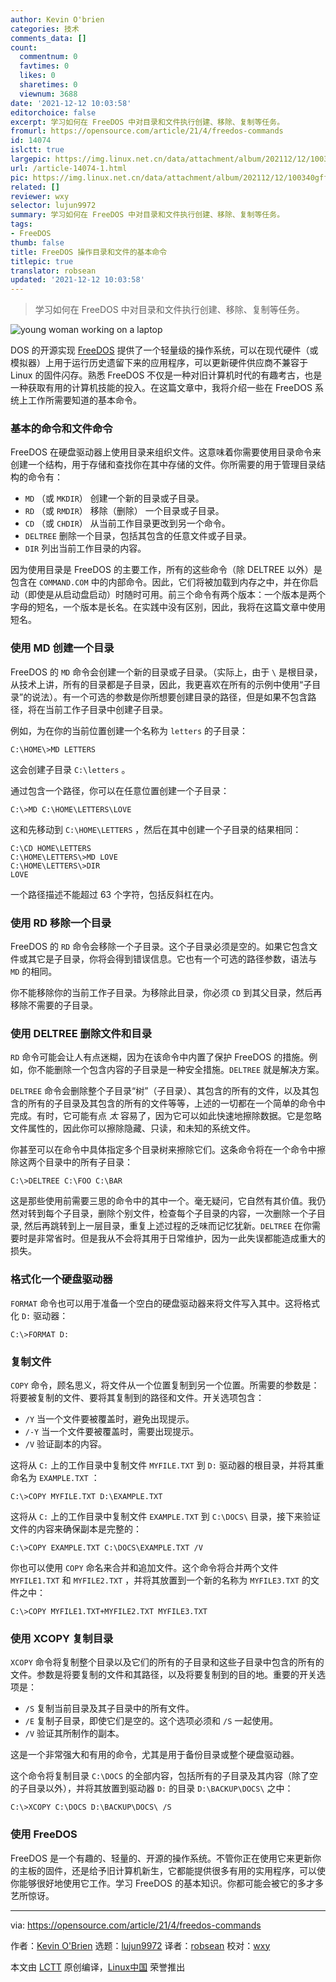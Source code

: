 ```yaml
---
author: Kevin O'brien
categories: 技术
comments_data: []
count:
  commentnum: 0
  favtimes: 0
  likes: 0
  sharetimes: 0
  viewnum: 3688
date: '2021-12-12 10:03:58'
editorchoice: false
excerpt: 学习如何在 FreeDOS 中对目录和文件执行创建、移除、复制等任务。
fromurl: https://opensource.com/article/21/4/freedos-commands
id: 14074
islctt: true
largepic: https://img.linux.net.cn/data/attachment/album/202112/12/100340gffegjttbn0n7iox.jpg
url: /article-14074-1.html
pic: https://img.linux.net.cn/data/attachment/album/202112/12/100340gffegjttbn0n7iox.jpg.thumb.jpg
related: []
reviewer: wxy
selector: lujun9972
summary: 学习如何在 FreeDOS 中对目录和文件执行创建、移除、复制等任务。
tags:
- FreeDOS
thumb: false
title: FreeDOS 操作目录和文件的基本命令
titlepic: true
translator: robsean
updated: '2021-12-12 10:03:58'
---
```



> 
> 学习如何在 FreeDOS 中对目录和文件执行创建、移除、复制等任务。
> 
> 
> 


![](https://img.linux.net.cn/data/attachment/album/202112/12/100340gffegjttbn0n7iox.jpg "young woman working on a laptop")


DOS 的开源实现 [FreeDOS](https://www.freedos.org/) 提供了一个轻量级的操作系统，可以在现代硬件（或模拟器）上用于运行历史遗留下来的应用程序，可以更新硬件供应商不兼容于 Linux 的固件闪存。熟悉 FreeDOS 不仅是一种对旧计算机时代的有趣考古，也是一种获取有用的计算机技能的投入。在这篇文章中，我将介绍一些在 FreeDOS 系统上工作所需要知道的基本命令。


### 基本的命令和文件命令


FreeDOS 在硬盘驱动器上使用目录来组织文件。这意味着你需要使用目录命令来创建一个结构，用于存储和查找你在其中存储的文件。你所需要的用于管理目录结构的命令有：


* `MD` （或 `MKDIR`） 创建一个新的目录或子目录。
* `RD` （或 `RMDIR`） 移除（删除） 一个目录或子目录。
* `CD` （或 `CHDIR`） 从当前工作目录更改到另一个命令。
* `DELTREE` 删除一个目录，包括其包含的任意文件或子目录。
* `DIR` 列出当前工作目录的内容。


因为使用目录是 FreeDOS 的主要工作，所有的这些命令（除 DELTREE 以外）是包含在 `COMMAND.COM` 中的内部命令。因此，它们将被加载到内存之中，并在你启动（即使是从启动盘启动）时随时可用。前三个命令有两个版本：一个版本是两个字母的短名，一个版本是长名。在实践中没有区别，因此，我将在这篇文章中使用短名。


### 使用 MD 创建一个目录


FreeDOS 的 `MD` 命令会创建一个新的目录或子目录。（实际上，由于 `\` 是根目录，从技术上讲，所有的目录都是子目录，因此，我更喜欢在所有的示例中使用“子目录”的说法）。有一个可选的参数是你所想要创建目录的路径，但是如果不包含路径，将在当前工作子目录中创建子目录。


例如，为在你的当前位置创建一个名称为 `letters` 的子目录：



```
C:\HOME\>MD LETTERS

```

这会创建子目录 `C:\letters` 。


通过包含一个路径，你可以在任意位置创建一个子目录：



```
C:\>MD C:\HOME\LETTERS\LOVE

```

这和先移动到 `C:\HOME\LETTERS` ，然后在其中创建一个子目录的结果相同：



```
C:\CD HOME\LETTERS
C:\HOME\LETTERS\>MD LOVE
C:\HOME\LETTERS\>DIR
LOVE

```

一个路径描述不能超过 63 个字符，包括反斜杠在内。


### 使用 RD 移除一个目录


FreeDOS 的 `RD` 命令会移除一个子目录。这个子目录必须是空的。如果它包含文件或其它是子目录，你将会得到错误信息。它也有一个可选的路径参数，语法与 `MD` 的相同。


你不能移除你的当前工作子目录。为移除此目录，你必须 `CD` 到其父目录，然后再移除不需要的子目录。


### 使用 DELTREE 删除文件和目录


`RD` 命令可能会让人有点迷糊，因为在该命令中内置了保护 FreeDOS 的措施。例如，你不能删除一个包含内容的子目录是一种安全措施。`DELTREE` 就是解决方案。


`DELTREE` 命令会删除整个子目录“树”（子目录）、其包含的所有的文件，以及其包含的所有的子目录及其包含的所有的文件等等，上述的一切都在一个简单的命令中完成。有时，它可能有点 *太* 容易了，因为它可以如此快速地擦除数据。它是忽略文件属性的，因此你可以擦除隐藏、只读，和未知的系统文件。


你甚至可以在命令中具体指定多个目录树来擦除它们。这条命令将在一个命令中擦除这两个目录中的所有子目录：



```
C:\>DELTREE C:\FOO C:\BAR

```

这是那些使用前需要三思的命令中的其中一个。毫无疑问，它自然有其价值。我仍然对转到每个子目录，删除个别文件，检查每个子目录的内容，一次删除一个子目录, 然后再跳转到上一层目录，重复上述过程的乏味而记忆犹新。`DELTREE` 在你需要时是非常省时。但是我从不会将其用于日常维护，因为一此失误都能造成重大的损失。


### 格式化一个硬盘驱动器


`FORMAT` 命令也可以用于准备一个空白的硬盘驱动器来将文件写入其中。这将格式化 `D:` 驱动器：



```
C:\>FORMAT D:

```

### 复制文件


`COPY` 命令，顾名思义，将文件从一个位置复制到另一个位置。所需要的参数是：将要被复制的文件、要将其复制到的路径和文件。开关选项包含：


* `/Y` 当一个文件要被覆盖时，避免出现提示。
* `/-Y` 当一个文件要被覆盖时，需要出现提示。
* `/V` 验证副本的内容。


这将从 `C:` 上的工作目录中复制文件 `MYFILE.TXT` 到 `D:` 驱动器的根目录，并将其重命名为 `EXAMPLE.TXT` ：



```
C:\>COPY MYFILE.TXT D:\EXAMPLE.TXT

```

这将从 `C:` 上的工作目录中复制文件 `EXAMPLE.TXT` 到 `C:\DOCS\` 目录，接下来验证文件的内容来确保副本是完整的：



```
C:\>COPY EXAMPLE.TXT C:\DOCS\EXAMPLE.TXT /V

```

你也可以使用 `COPY` 命名来合并和追加文件。这个命令将合并两个文件 `MYFILE1.TXT` 和 `MYFILE2.TXT` ，并将其放置到一个新的名称为 `MYFILE3.TXT` 的文件之中：



```
C:\>COPY MYFILE1.TXT+MYFILE2.TXT MYFILE3.TXT

```

### 使用 XCOPY 复制目录


`XCOPY` 命令将复制整个目录以及它们的所有的子目录和这些子目录中包含的所有的文件。参数是将要复制的文件和其路径，以及将要复制到的目的地。重要的开关选项是：


* `/S` 复制当前目录及其子目录中的所有文件。
* `/E` 复制子目录，即使它们是空的。这个选项必须和 `/S` 一起使用。
* `/V` 验证其所制作的副本。


这是一个非常强大和有用的命令，尤其是用于备份目录或整个硬盘驱动器。


这个命令将复制目录 `C:\DOCS` 的全部内容，包括所有的子目录及其内容（除了空的子目录以外），并将其放置到驱动器 `D:` 的目录 `D:\BACKUP\DOCS\` 之中：



```
C:\>XCOPY C:\DOCS D:\BACKUP\DOCS\ /S

```

### 使用 FreeDOS


FreeDOS 是一个有趣的、轻量的、开源的操作系统。不管你正在使用它来更新你的主板的固件，还是给予旧计算机新生，它都能提供很多有用的实用程序，可以使你能够很好地使用它工作。学习 FreeDOS 的基本知识。你都可能会被它的多才多艺所惊讶。




---


via: <https://opensource.com/article/21/4/freedos-commands>


作者：[Kevin O'Brien](https://opensource.com/users/ahuka) 选题：[lujun9972](https://github.com/lujun9972) 译者：[robsean](https://github.com/robsean) 校对：[wxy](https://github.com/wxy)


本文由 [LCTT](https://github.com/LCTT/TranslateProject) 原创编译，[Linux中国](https://linux.cn/) 荣誉推出